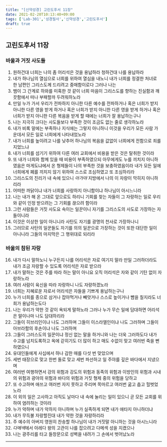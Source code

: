 ```yaml
---
title: "[신약성경] 고린도후서 11장"
date: 2021-02-20T10:13:40+09:00
tags: ['Lab-301','성경필사','신약성경','고린도후서']
draft: true
---
```

## 고린도후서 11장
### 바울과 거짓 사도들
1. 원하건대 너희는 나의 좀 어리석은 것을 용납하라 청하건대 나를 용납하라
2. 내가 하나님의 열심으로 너희를 위하여 열심을 내노니 내가 너희를 정결한 처녀로 한 남편인 그리스도께 드리려고 중매함이로다 그러나 나는 
3. 뱀이 그 간계로 하와를 미혹한 것 같이 너희 마음이 그리스도를 향하는 진실함과 깨끗함에서 떠나 부패할까 두려워하노라
4. 만일 누가 가서 우리가 전파하지 아니한 다른 예수를 전파하거나 혹은 너희가 받지 아니한 다른 영을 받게 하거나 혹은 너희가 받지 아니한 다른 영을 받게 하거나 혹은 너희가 받지 아니한 다른 복음을 받게 할 때에는 너희가 잘 용납하는구나 
5. 나는 지극히 크다는 사도들보다 부족한 것이 조금도 없는 줄로 생각하노라
6. 내가 비록 말에는 부족하나 지식에는 그렇지 아니하니 이것을 우리가 모든 사람 가운데서 모든 일로 너희에게 나타내었노라
7. 내가 너희를 높이려고 나를 낮추어 하나님의 복음을 값없이 너희에게 전함으로 죄를 지었느냐
8. 내가 너희를 섬기기 위하여 다른 여러 교회에서 비용을 받은 것은 탈취한 것이라
9. 또 내가 너희와 함께 있을 때 비용이 부족하였으되 아무에게도 누를 끼치지 아니하였음은 마게도냐에서 온 형제들이 나의 부족한 것을 보충하였음이라 내가 모든 일에 너희에게 폐를 끼치지 않기 위하여 스스로 조심하였고 또 조심하리라 
10. 그리스도의 진리가 내 속에 있으니 *아가야* 지방에서 나의 이 자랑이 막히지 아니하리라
11. 어떠한 까닭이냐 내가 너희를 사랑하지 아니함이냐 하나님이 아시느니라
12. 나는 내가 해 온 그대로 앞으로도 하리니 기회를 찾는 자들이 그 자랑하는 일로 우리와 같이 인정 받으려는 그 기회를 끊으려 함이라
13. 그런 사람들은 거짓 사도요 속이는 일꾼이니 자기를 그리스도의 사도로 가장하는 자들이니라
14. 이것은 이상한 일이 아니니라 사탄도 자기를 광명의 천사로 가장하나니
15. 그러므로 사탄의 일꾼들도 자기를 의의 일꾼으로 가장하는 것이 또한 대단한 일이 아니니라 그들의 마지막은 그 행위대로 되리라
### 바울의 참된 자랑
16. 내가 다시 말하노니 누구든지 나를 어리석은 자로 여기지 말라 만일 그러하더라도 내가 조금 자랑할 수 있도록 어리석은 자로 받으라
17. 내가 말하는 것은 주를 따라 하는 말이 아니요 오직 어리석은 자와 같이 기탄 없이 자랑하노라
18. 여러 사람이 육신을 따라 자랑하니 나도 자랑하겠노라
19. 너희는 지혜로운 자로서 어리석은 자들을 기쁘게 용납하는구나
20. 누가 너희를 종으로 삼거나 잡아먹거나 빼앗거나 스스로 높이거나 뺨을 칠지라도 너희가 용납하는도다
21. 나는 우리가 약한 것 같이 욕되게 말하노라 그러나 누가 무슨 일에 담대하면 어리석은 말이나마 나도 담대하리라
22. 그들이 히브리인이냐 나도 그러하며 그들이 이스라엘인이냐 나도 그러하며 그들이 아브라함의 후손이냐 나도 그러하며
23. 그들이 그러스도의 일꾼이냐 정신 없는 말을 하거니와 나는 더욱 그러하도다 내가 수고를 넘치도록하고 옥에 갇히기도 더 많이 하고 매도 수없이 맞고 여러번 죽을 뻔하였으니
24. 유대인들에게 사십에서 하나 감한 매를 다섯 번 맞았으며
25. 세번 태장으로 맞고 한번 돌로 맞고 세번 파선하고 일 주야를 깊은 바다에서 지냈으며
26. 여러번 여행하면서 강의 위험과 강도의 위험과 동족의 위험과 이방인의 위험과 시내의 위험과 광야의 위험과 바다의 위험과 거짓 형제 중의 위험을 당하고
27. 또 수고하며 애쓰고 여러번 자지 못하고 주리며 목마르고 여러번 굶고 춥고 헐벗었노라
28. 이 외의 일은 고사하고 아직도 날마다 내 속에 눌리는 일이 있으니 곧 모든 교회를 위하여 염려하는 것이라
29. 누가 악하며 내가 악하지 아니하며 누가 실족하게 되면 내가 애타지 아니하더냐
30. 내가 무득불 자랑할진대 내가 약한 것을 자랑하리라
31. 주 예수의 아버지 영원히 찬송할 하나님이 내가 거짓말 아니하는 것을 아시느니라
32. *다메섹*에서 아레다 왕의 고관이 나를 잡으려고 다메섹 성을 지켰으나
33. 나는 광주리를 타고 들창문으로 성벽을 내려가 그 손에서 벗어났노라
***


